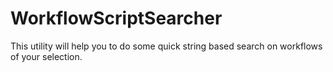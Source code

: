 # WorkflowScriptSearcher
This utility will help you to do some quick string based search on workflows of your selection.
